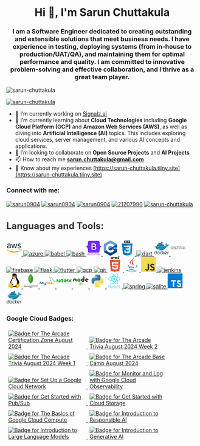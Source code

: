 <h1 align="center">Hi 👋, I'm Sarun Chuttakula</h1>
<h3 align="center">
I am a Software Engineer dedicated to creating outstanding and extensible solutions that meet business needs. I have experience in testing, deploying systems (from in-house to production/UAT/QA), and maintaining them for optimal performance and quality. I am committed to innovative problem-solving and effective collaboration, and I thrive as a great team player.
</h3>

<p align="left">
  <img src="https://komarev.com/ghpvc/?username=sarun-chuttakula&label=Profile%20views&color=0e75b6&style=flat" alt="sarun-chuttakula" />
</p>

<p align="left">
  <a href="https://github.com/ryo-ma/github-profile-trophy">
    <img src="https://github-profile-trophy.vercel.app/?username=sarun-chuttakula" alt="sarun-chuttakula" />
  </a>
</p>

- 🔭 I’m currently working on [Signalz.ai](https://signalz.ai/)
- 🌱 I’m currently learning about **Cloud Technologies** including **Google Cloud Platform (GCP)** and **Amazon Web Services (AWS)**, as well as diving into **Artificial Intelligence (AI)** topics. This includes exploring cloud services, server management, and various AI concepts and applications.
- 👯 I’m looking to collaborate on **Open Source Projects** and **AI Projects** 
- 📫 How to reach me **sarun.chuttakula@gmail.com**
- 📄 Know about my experiences [https://sarun-chuttakula.tiiny.site](https://sarun-chuttakula.tiiny.site)

<h3 align="left">Connect with me:</h3>
<p align="left">
  <a href="https://dev.to/sarun0904" target="blank"><img align="center" src="https://raw.githubusercontent.com/rahuldkjain/github-profile-readme-generator/master/src/images/icons/Social/devto.svg" alt="sarun0904" height="30" width="40" /></a>
  <a href="https://twitter.com/sarun0904" target="blank"><img align="center" src="https://raw.githubusercontent.com/rahuldkjain/github-profile-readme-generator/master/src/images/icons/Social/twitter.svg" alt="sarun0904" height="30" width="40" /></a>
  <a href="https://linkedin.com/in/sarun0904" target="blank"><img align="center" src="https://raw.githubusercontent.com/rahuldkjain/github-profile-readme-generator/master/src/images/icons/Social/linked-in-alt.svg" alt="sarun0904" height="30" width="40" /></a>
  <a href="https://stackoverflow.com/users/21207990" target="blank"><img align="center" src="https://raw.githubusercontent.com/rahuldkjain/github-profile-readme-generator/master/src/images/icons/Social/stack-overflow.svg" alt="21207990" height="30" width="40" /></a>
  <a href="https://www.leetcode.com/sarun-chuttakula" target="blank"><img align="center" src="https://raw.githubusercontent.com/rahuldkjain/github-profile-readme-generator/master/src/images/icons/Social/leet-code.svg" alt="sarun-chuttakula" height="30" width="40" /></a>
</p>

<h3 align="left" style="font-size: 24px; color: #333;">Languages and Tools:</h3>
<p align="left">
  <a href="https://aws.amazon.com" target="_blank" rel="noreferrer">
    <img src="https://raw.githubusercontent.com/devicons/devicon/master/icons/amazonwebservices/amazonwebservices-original-wordmark.svg" alt="aws" width="40" height="40"/>
  </a>
  <a href="https://azure.microsoft.com/en-in/" target="_blank" rel="noreferrer">
    <img src="https://www.vectorlogo.zone/logos/microsoft_azure/microsoft_azure-icon.svg" alt="azure" width="40" height="40"/>
  </a>
  <a href="https://babeljs.io/" target="_blank" rel="noreferrer">
    <img src="https://www.vectorlogo.zone/logos/babeljs/babeljs-icon.svg" alt="babel" width="40" height="40"/>
  </a>
  <a href="https://www.gnu.org/software/bash/" target="_blank" rel="noreferrer">
    <img src="https://www.vectorlogo.zone/logos/gnu_bash/gnu_bash-icon.svg" alt="bash" width="40" height="40"/>
  </a>
  <a href="https://getbootstrap.com" target="_blank" rel="noreferrer">
    <img src="https://raw.githubusercontent.com/devicons/devicon/master/icons/bootstrap/bootstrap-plain-wordmark.svg" alt="bootstrap" width="40" height="40"/>
  </a>
  <a href="https://www.w3schools.com/cpp/" target="_blank" rel="noreferrer">
    <img src="https://raw.githubusercontent.com/devicons/devicon/master/icons/cplusplus/cplusplus-original.svg" alt="cplusplus" width="40" height="40"/>
  </a>
  <a href="https://www.w3schools.com/css/" target="_blank" rel="noreferrer">
    <img src="https://raw.githubusercontent.com/devicons/devicon/master/icons/css3/css3-original-wordmark.svg" alt="css3" width="40" height="40"/>
  </a>
  <a href="https://dart.dev" target="_blank" rel="noreferrer">
    <img src="https://www.vectorlogo.zone/logos/dartlang/dartlang-icon.svg" alt="dart" width="40" height="40"/>
  </a>
  <a href="https://www.docker.com/" target="_blank" rel="noreferrer">
    <img src="https://raw.githubusercontent.com/devicons/devicon/master/icons/docker/docker-original-wordmark.svg" alt="docker" width="40" height="40"/>
  </a>
  <a href="https://expressjs.com" target="_blank" rel="noreferrer">
    <img src="https://raw.githubusercontent.com/devicons/devicon/master/icons/express/express-original-wordmark.svg" alt="express" width="40" height="40"/>
  </a>
  <a href="https://firebase.google.com/" target="_blank" rel="noreferrer">
    <img src="https://www.vectorlogo.zone/logos/firebase/firebase-icon.svg" alt="firebase" width="40" height="40"/>
  </a>
  <a href="https://flask.palletsprojects.com/" target="_blank" rel="noreferrer">
    <img src="https://www.vectorlogo.zone/logos/pocoo_flask/pocoo_flask-icon.svg" alt="flask" width="40" height="40"/>
  </a>
  <a href="https://flutter.dev" target="_blank" rel="noreferrer">
    <img src="https://www.vectorlogo.zone/logos/flutterio/flutterio-icon.svg" alt="flutter" width="40" height="40"/>
  </a>
  <a href="https://cloud.google.com" target="_blank" rel="noreferrer">
    <img src="https://www.vectorlogo.zone/logos/google_cloud/google_cloud-icon.svg" alt="gcp" width="40" height="40"/>
  </a>
  <a href="https://git-scm.com/" target="_blank" rel="noreferrer">
    <img src="https://www.vectorlogo.zone/logos/git-scm/git-scm-icon.svg" alt="git" width="40" height="40"/>
  </a>
  <a href="https://www.w3.org/html/" target="_blank" rel="noreferrer">
    <img src="https://raw.githubusercontent.com/devicons/devicon/master/icons/html5/html5-original-wordmark.svg" alt="html5" width="40" height="40"/>
  </a>
  <a href="https://www.java.com" target="_blank" rel="noreferrer">
    <img src="https://raw.githubusercontent.com/devicons/devicon/master/icons/java/java-original.svg" alt="java" width="40" height="40"/>
  </a>
  <a href="https://developer.mozilla.org/en-US/docs/Web/JavaScript" target="_blank" rel="noreferrer">
    <img src="https://raw.githubusercontent.com/devicons/devicon/master/icons/javascript/javascript-original.svg" alt="javascript" width="40" height="40"/>
  </a>
  <a href="https://www.jenkins.io" target="_blank" rel="noreferrer">
    <img src="https://www.vectorlogo.zone/logos/jenkins/jenkins-icon.svg" alt="jenkins" width="40" height="40"/>
  </a>
  <a href="https://www.linux.org/" target="_blank" rel="noreferrer">
    <img src="https://raw.githubusercontent.com/devicons/devicon/master/icons/linux/linux-original.svg" alt="linux" width="40" height="40"/>
  </a>
  <a href="https://www.mongodb.com/" target="_blank" rel="noreferrer">
    <img src="https://raw.githubusercontent.com/devicons/devicon/master/icons/mongodb/mongodb-original-wordmark.svg" alt="mongodb" width="40" height="40"/>
  </a>
  <a href="https://www.mysql.com/" target="_blank" rel="noreferrer">
    <img src="https://raw.githubusercontent.com/devicons/devicon/master/icons/mysql/mysql-original-wordmark.svg" alt="mysql" width="40" height="40"/>
  </a>
  <a href="https://www.nginx.com" target="_blank" rel="noreferrer">
    <img src="https://raw.githubusercontent.com/devicons/devicon/master/icons/nginx/nginx-original.svg" alt="nginx" width="40" height="40"/>
  </a>
  <a href="https://nodejs.org" target="_blank" rel="noreferrer">
    <img src="https://raw.githubusercontent.com/devicons/devicon/master/icons/nodejs/nodejs-original-wordmark.svg" alt="nodejs" width="40" height="40"/>
  </a>
  <a href="https://www.python.org" target="_blank" rel="noreferrer">
    <img src="https://raw.githubusercontent.com/devicons/devicon/master/icons/python/python-original.svg" alt="python" width="40" height="40"/>
  </a>
  <a href="https://reactjs.org/" target="_blank" rel="noreferrer">
    <img src="https://raw.githubusercontent.com/devicons/devicon/master/icons/react/react-original-wordmark.svg" alt="react" width="40" height="40"/>
  </a>
  <a href="https://spring.io/" target="_blank" rel="noreferrer">
    <img src="https://www.vectorlogo.zone/logos/springio/springio-icon.svg" alt="spring" width="40" height="40"/>
  </a>
  <a href="https://www.sqlite.org/" target="_blank" rel="noreferrer">
    <img src="https://www.vectorlogo.zone/logos/sqlite/sqlite-icon.svg" alt="sqlite" width="40" height="40"/>
  </a>
  <a href="https://www.typescriptlang.org/" target="_blank" rel="noreferrer">
    <img src="https://raw.githubusercontent.com/devicons/devicon/master/icons/typescript/typescript-original.svg" alt="typescript" width="40" height="40"/>
  </a>
  <a href="https://www.docker.com/" target="_blank" rel="noreferrer">
    <img src="https://raw.githubusercontent.com/devicons/devicon/master/icons/docker/docker-original-wordmark.svg" alt="docker" width="40" height="40"/>
  </a>
</p>

<h3 align="left">Google Cloud Badges:</h3>
<p align="left">
  <!-- Arcade Badges with Fixed Size -->
  <a href="https://www.cloudskillsboost.google/public_profiles/cc5ad181-09be-4e9f-af88-9b94e0bbd0bc/badges/10651600" target="_blank">
    <img src="https://cdn.qwiklabs.com/rpNO1vMkDzwJwIiSrmhPyX4q%2FNPPfJlvXbUZ5ns8TzU%3D" alt="Badge for The Arcade Certification Zone August 2024" style="max-width: 200px; height: auto; margin: 5px;"/>
  </a>
  <a href="https://www.cloudskillsboost.google/public_profiles/cc5ad181-09be-4e9f-af88-9b94e0bbd0bc/badges/10617959" target="_blank">
    <img src="https://cdn.qwiklabs.com/vC7IxgMgeTBS2gdutEB5H7kt%2Fmf2EzkmR%2BXQRWTy%2BAI%3D" alt="Badge for The Arcade Trivia August 2024 Week 2" style="max-width: 200px; height: auto; margin: 5px;"/>
  </a>
  <a href="https://www.cloudskillsboost.google/public_profiles/cc5ad181-09be-4e9f-af88-9b94e0bbd0bc/badges/10616184" target="_blank">
    <img src="https://cdn.qwiklabs.com/Y9yhSxWJO7kO9Ix2xRDZrDKxIV850pQymzb4Hj1BgW8%3D" alt="Badge for The Arcade Trivia August 2024 Week 1" style="max-width: 200px; height: auto; margin: 5px;"/>
  </a>
  <a href="https://www.cloudskillsboost.google/public_profiles/cc5ad181-09be-4e9f-af88-9b94e0bbd0bc/badges/10596542" target="_blank">
    <img src="https://cdn.qwiklabs.com/1qcoaFijgSvSjueiRCujFJz3byeGlR4RHM7QdEi5%2BjY%3D" alt="Badge for The Arcade Base Camp August 2024" style="max-width: 200px; height: auto; margin: 5px;"/>
  </a>

  <!-- Other Badges with Dynamic Size -->
  <a href="https://www.cloudskillsboost.google/public_profiles/cc5ad181-09be-4e9f-af88-9b94e0bbd0bc/badges/10027767" target="_blank">
    <img src="https://cdn.qwiklabs.com/gjwRj3drytfJATnh1S3taEk3Pn%2BKktHhlrd66aROnSA%3D" alt="Badge for Set Up a Google Cloud Network" style="max-width: 200px; height: auto; margin: 5px;"/>
  </a>
  <a href="https://www.cloudskillsboost.google/public_profiles/cc5ad181-09be-4e9f-af88-9b94e0bbd0bc/badges/10005567" target="_blank">
    <img src="https://cdn.qwiklabs.com/G3FQHXnXtt1DjNfJrIB6pnliswtS9r4HI7tQ1QQrx9A%3D" alt="Badge for Monitor and Log with Google Cloud Observability" style="max-width: 200px; height: auto; margin: 5px;"/>
  </a>
  <a href="https://www.cloudskillsboost.google/public_profiles/cc5ad181-09be-4e9f-af88-9b94e0bbd0bc/badges/9995122" target="_blank">
    <img src="https://cdn.qwiklabs.com/vOzGSmnitl6CgEDxkVjf%2FmyjweGiVE4n0891NLW4hZ8%3D" alt="Badge for Get Started with Pub/Sub" style="max-width: 200px; height: auto; margin: 5px;"/>
  </a>
  <a href="https://www.cloudskillsboost.google/public_profiles/cc5ad181-09be-4e9f-af88-9b94e0bbd0bc/badges/9973065" target="_blank">
    <img src="https://cdn.qwiklabs.com/C29WcLiPHUd2uj1zMaF2MepWKhC%2Bvs7WTUMUTA4nMFU%3D" alt="Badge for Get Started with Cloud Storage" style="max-width: 200px; height: auto; margin: 5px;"/>
  </a>
  <a href="https://www.cloudskillsboost.google/public_profiles/cc5ad181-09be-4e9f-af88-9b94e0bbd0bc/badges/9970400" target="_blank">
    <img src="https://cdn.qwiklabs.com/r6WXBsEm%2B4pSMiqQaMvc9RRpAVoY4I172ic7O5I%2FiU0%3D" alt="Badge for The Basics of Google Cloud Compute" style="max-width: 200px; height: auto; margin: 5px;"/>
  </a>
  <a href="https://www.cloudskillsboost.google/public_profiles/cc5ad181-09be-4e9f-af88-9b94e0bbd0bc/badges/9942195" target="_blank">
    <img src="https://cdn.qwiklabs.com/teuTnmFi96VycJaZff9bmOfUQMz1tgPiTtsCH2iBBY8%3D" alt="Badge for Introduction to Responsible AI" style="max-width: 200px; height: auto; margin: 5px;"/>
  </a>
  <a href="https://www.cloudskillsboost.google/public_profiles/cc5ad181-09be-4e9f-af88-9b94e0bbd0bc/badges/9942004" target="_blank">
    <img src="https://cdn.qwiklabs.com/jQMzEedff%2FeMkW9ts7f6qRjlR8gu4gLQAzyNMXCDRyg%3D" alt="Badge for Introduction to Large Language Models" style="max-width: 200px; height: auto; margin: 5px;"/>
  </a>
  <a href="https://www.cloudskillsboost.google/public_profiles/cc5ad181-09be-4e9f-af88-9b94e0bbd0bc/badges/9941484" target="_blank">
    <img src="https://cdn.qwiklabs.com/KJbv0GOIxc4Ze8p7LH1Ke4TeOMBGPqAus29iGiFw5po%3D" alt="Badge for Introduction to Generative AI" style="max-width: 200px; height: auto; margin: 5px;"/>
  </a>
</p>


